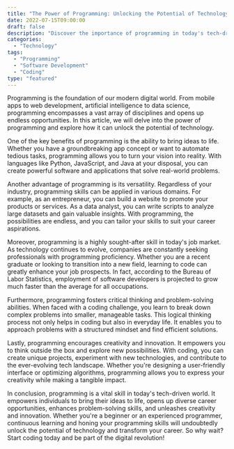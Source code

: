 ```yaml
--- 
title: "The Power of Programming: Unlocking the Potential of Technology" 
date: 2022-07-15T09:00:00 
draft: false 
description: "Discover the importance of programming in today's tech-driven world and how it can transform your career." 
categories: 
  - "Technology" 
tags: 
  - "Programming" 
  - "Software Development" 
  - "Coding" 
type: "featured" 
--- 
```


Programming is the foundation of our modern digital world. From mobile apps to web development, artificial intelligence to data science, programming encompasses a vast array of disciplines and opens up endless opportunities. In this article, we will delve into the power of programming and explore how it can unlock the potential of technology.

One of the key benefits of programming is the ability to bring ideas to life. Whether you have a groundbreaking app concept or want to automate tedious tasks, programming allows you to turn your vision into reality. With languages like Python, JavaScript, and Java at your disposal, you can create powerful software and applications that solve real-world problems.

Another advantage of programming is its versatility. Regardless of your industry, programming skills can be applied in various domains. For example, as an entrepreneur, you can build a website to promote your products or services. As a data analyst, you can write scripts to analyze large datasets and gain valuable insights. With programming, the possibilities are endless, and you can tailor your skills to suit your career aspirations.

Moreover, programming is a highly sought-after skill in today's job market. As technology continues to evolve, companies are constantly seeking professionals with programming proficiency. Whether you are a recent graduate or looking to transition into a new field, learning to code can greatly enhance your job prospects. In fact, according to the Bureau of Labor Statistics, employment of software developers is projected to grow much faster than the average for all occupations.

Furthermore, programming fosters critical thinking and problem-solving abilities. When faced with a coding challenge, you learn to break down complex problems into smaller, manageable tasks. This logical thinking process not only helps in coding but also in everyday life. It enables you to approach problems with a structured mindset and find efficient solutions.

Lastly, programming encourages creativity and innovation. It empowers you to think outside the box and explore new possibilities. With coding, you can create unique projects, experiment with new technologies, and contribute to the ever-evolving tech landscape. Whether you're designing a user-friendly interface or optimizing algorithms, programming allows you to express your creativity while making a tangible impact.

In conclusion, programming is a vital skill in today's tech-driven world. It empowers individuals to bring their ideas to life, opens up diverse career opportunities, enhances problem-solving skills, and unleashes creativity and innovation. Whether you're a beginner or an experienced programmer, continuous learning and honing your programming skills will undoubtedly unlock the potential of technology and transform your career. So why wait? Start coding today and be part of the digital revolution!
